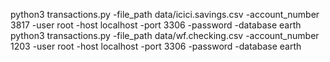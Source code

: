 python3 transactions.py -file_path data/icici.savings.csv -account_number 3817 -user root -host localhost -port 3306 -password -database earth
python3 transactions.py -file_path data/wf.checking.csv -account_number 1203 -user root -host localhost -port 3306 -password -database earth
